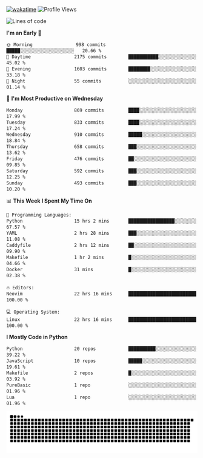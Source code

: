 [![wakatime](https://wakatime.com/badge/user/b920b284-3cde-4cd4-b72e-f7f22d050b16.svg)](https://wakatime.com/@b920b284-3cde-4cd4-b72e-f7f22d050b16)
![Profile Views](http://img.shields.io/badge/Profile%20Views-4586-blue)
<!--START_SECTION:waka-->
![Lines of code](https://img.shields.io/badge/From%20Hello%20World%20I%27ve%20Written-6.4%20million%20lines%20of%20code-blue)

**I'm an Early 🐤** 

```text
🌞 Morning                998 commits         █████░░░░░░░░░░░░░░░░░░░░   20.66 % 
🌆 Daytime                2175 commits        ███████████░░░░░░░░░░░░░░   45.02 % 
🌃 Evening                1603 commits        ████████░░░░░░░░░░░░░░░░░   33.18 % 
🌙 Night                  55 commits          ░░░░░░░░░░░░░░░░░░░░░░░░░   01.14 % 
```
📅 **I'm Most Productive on Wednesday** 

```text
Monday                   869 commits         ████░░░░░░░░░░░░░░░░░░░░░   17.99 % 
Tuesday                  833 commits         ████░░░░░░░░░░░░░░░░░░░░░   17.24 % 
Wednesday                910 commits         █████░░░░░░░░░░░░░░░░░░░░   18.84 % 
Thursday                 658 commits         ███░░░░░░░░░░░░░░░░░░░░░░   13.62 % 
Friday                   476 commits         ██░░░░░░░░░░░░░░░░░░░░░░░   09.85 % 
Saturday                 592 commits         ███░░░░░░░░░░░░░░░░░░░░░░   12.25 % 
Sunday                   493 commits         ███░░░░░░░░░░░░░░░░░░░░░░   10.20 % 
```


📊 **This Week I Spent My Time On** 

```text
💬 Programming Languages: 
Python                   15 hrs 2 mins       █████████████████░░░░░░░░   67.57 % 
YAML                     2 hrs 28 mins       ███░░░░░░░░░░░░░░░░░░░░░░   11.08 % 
Caddyfile                2 hrs 12 mins       ██░░░░░░░░░░░░░░░░░░░░░░░   09.90 % 
Makefile                 1 hr 2 mins         █░░░░░░░░░░░░░░░░░░░░░░░░   04.66 % 
Docker                   31 mins             █░░░░░░░░░░░░░░░░░░░░░░░░   02.38 % 

🔥 Editors: 
Neovim                   22 hrs 16 mins      █████████████████████████   100.00 % 

💻 Operating System: 
Linux                    22 hrs 16 mins      █████████████████████████   100.00 % 
```

**I Mostly Code in Python** 

```text
Python                   20 repos            ██████████░░░░░░░░░░░░░░░   39.22 % 
JavaScript               10 repos            █████░░░░░░░░░░░░░░░░░░░░   19.61 % 
Makefile                 2 repos             █░░░░░░░░░░░░░░░░░░░░░░░░   03.92 % 
PureBasic                1 repo              ░░░░░░░░░░░░░░░░░░░░░░░░░   01.96 % 
Lua                      1 repo              ░░░░░░░░░░░░░░░░░░░░░░░░░   01.96 % 
```




<!--END_SECTION:waka-->
![Snake animation](https://raw.githubusercontent.com/timmypidashev/timmypidashev/main/commits.svg)
